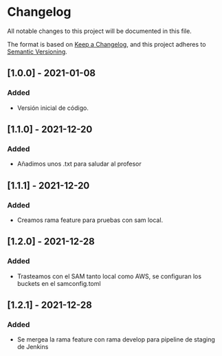 # Changelog
All notable changes to this project will be documented in this file.

The format is based on [Keep a Changelog](https://keepachangelog.com/en/1.0.0/),
and this project adheres to [Semantic Versioning](https://semver.org/spec/v2.0.0.html).

## [1.0.0] - 2021-01-08
### Added
- Versión inicial de código.

## [1.1.0] - 2021-12-20
### Added
- Añadimos unos .txt para saludar al profesor

## [1.1.1] - 2021-12-20
### Added
- Creamos rama feature para pruebas con sam local.

## [1.2.0] - 2021-12-28
### Added
- Trasteamos con el SAM tanto local como AWS, se configuran los buckets en el samconfig.toml

## [1.2.1] - 2021-12-28
### Added
- Se mergea la rama feature con rama develop para pipeline de staging de Jenkins
